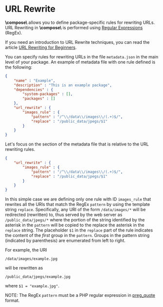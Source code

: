 # URL Rewrite

**\\compose\\** allows you to define package-specific rules for rewriting URLs.
URL Rewriting in **\\compose\\** is performed using
[Regular Expressions](https://en.wikipedia.org/wiki/Regular_expression) (RegEx).

If you need an introduction to URL Rewrite techniques, you can read
the article [URL Rewriting for Beginners](https://www.addedbytes.com/blog/url-rewriting-for-beginners).

You can specify rules for rewriting URLs in the file `metadata.json` in the
main level of your package. An example of metadata file with one rule
defined is the following:

```json
{
    "name" : "Example",
    "description" : "This is an example package",
    "dependencies" : {
        "system-packages" : [],
        "packages" : []
    },
    "url_rewrite" : {
        "images_rule" : {
            "pattern" : "/^\\/data\\/images\\/(.+)$/",
            "replace" : "/public_data/jpegs/$1"
        }
    }
}
```

Let's focus on the section of the metadata file that is relative to the URL rewriting rules.

```json
{
    "url_rewrite" : {
        "images_rule" : {
            "pattern" : "/^\\/data\\/images\\/(.+)$/",
            "replace" : "/public_data/jpegs/$1"
        }
    }
}
```

In this simple case we are defining only one rule with ID `images_rule` that
rewrites all the URIs that match the RegEx `pattern` by using the template string `replace`.
Specifically, any URI of the form `/data/images/*` will be redirected (rewritten)
to, thus served by the web server as `/public_data/jpegs/*` where the portion of the
string identified by the asterisk in the `pattern` will be copied to the replace the
asterisk in the `replace` string. The placeholder `$1` in the `replace` part of the rule
indicates the content of the *first* group in the `pattern`. Groups in the pattern
string (indicated by parenthesis) are enumerated from left to right.

For example, the URI
```
/data/images/example.jpg
```

will be rewritten as
```
/public_data/jpegs/example.jpg
```

where `$1 = "example.jpg"`.


NOTE: The RegEx `pattern` must be a PHP regular expression in
[preg_quote](http://php.net/manual/en/function.preg-quote.php) format.
